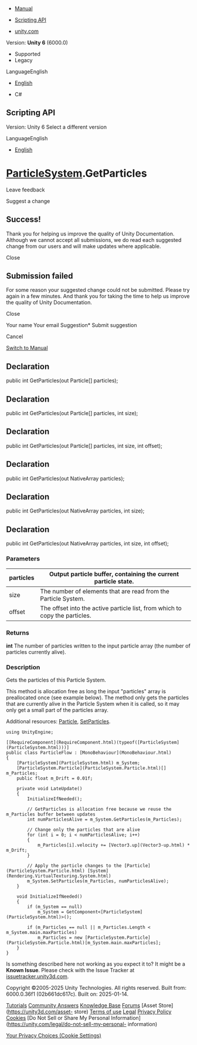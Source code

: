 [ ]()

  * [Manual](../Manual/index.html)
  * [Scripting API](../ScriptReference/index.html)

  * [unity.com](https://unity.com/)

Version: **Unity 6** (6000.0)

  * Supported
  * Legacy

LanguageEnglish

  * [English]()

  * C#

[ ](https://docs.unity3d.com)

## Scripting API

Version: Unity 6 Select a different version

LanguageEnglish

  * [English]()

#  [ParticleSystem](ParticleSystem.html).GetParticles

Leave feedback

Suggest a change

## Success!

Thank you for helping us improve the quality of Unity Documentation. Although
we cannot accept all submissions, we do read each suggested change from our
users and will make updates where applicable.

Close

## Submission failed

For some reason your suggested change could not be submitted. Please <a>try
again</a> in a few minutes. And thank you for taking the time to help us
improve the quality of Unity Documentation.

Close

Your name Your email Suggestion* Submit suggestion

Cancel

[Switch to Manual](../Manual/class-ParticleSystem.html "Go to ParticleSystem
Component in the Manual")

## Declaration

public int GetParticles(out Particle[] particles);

## Declaration

public int GetParticles(out Particle[] particles, int size);

## Declaration

public int GetParticles(out Particle[] particles, int size, int offset);

## Declaration

public int GetParticles(out NativeArray<Particle> particles);

## Declaration

public int GetParticles(out NativeArray<Particle> particles, int size);

## Declaration

public int GetParticles(out NativeArray<Particle> particles, int size, int
offset);

### Parameters

particles | Output particle buffer, containing the current particle state.  
---|---  
size | The number of elements that are read from the Particle System.  
offset | The offset into the active particle list, from which to copy the particles.  
  
### Returns

**int** The number of particles written to the input particle array (the
number of particles currently alive).

### Description

Gets the particles of this Particle System.

This method is allocation free as long the input "particles" array is
preallocated once (see example below). The method only gets the particles that
are currently alive in the Particle System when it is called, so it may only
get a small part of the particles array.  
  
Additional resources: [Particle](ParticleSystem.Particle.html),
[SetParticles](ParticleSystem.SetParticles.html).

    
    
    using UnityEngine;  
      
    [[RequireComponent](RequireComponent.html)(typeof([ParticleSystem](ParticleSystem.html)))]
    public class ParticleFlow : [MonoBehaviour](MonoBehaviour.html)
    {
        [ParticleSystem](ParticleSystem.html) m_System;
        [ParticleSystem.Particle](ParticleSystem.Particle.html)[] m_Particles;
        public float m_Drift = 0.01f;  
      
        private void LateUpdate()
        {
            InitializeIfNeeded();  
      
            // GetParticles is allocation free because we reuse the m_Particles buffer between updates
            int numParticlesAlive = m_System.GetParticles(m_Particles);  
      
            // Change only the particles that are alive
            for (int i = 0; i < numParticlesAlive; i++)
            {
                m_Particles[i].velocity += [Vector3.up](Vector3-up.html) * m_Drift;
            }  
      
            // Apply the particle changes to the [Particle](ParticleSystem.Particle.html) [System](Rendering.VirtualTexturing.System.html)
            m_System.SetParticles(m_Particles, numParticlesAlive);
        }  
      
        void InitializeIfNeeded()
        {
            if (m_System == null)
                m_System = GetComponent<[ParticleSystem](ParticleSystem.html)>();  
      
            if (m_Particles == null || m_Particles.Length < m_System.main.maxParticles)
                m_Particles = new [ParticleSystem.Particle](ParticleSystem.Particle.html)[m_System.main.maxParticles];
        }
    }
    

Is something described here not working as you expect it to? It might be a
**Known Issue**. Please check with the Issue Tracker at
[issuetracker.unity3d.com](https://issuetracker.unity3d.com).

Copyright ©2005-2025 Unity Technologies. All rights reserved. Built from:
6000.0.36f1 (02b661dc617c). Built on: 2025-01-14.

[Tutorials](https://unity3d.com/learn) [Community
Answers](https://answers.unity3d.com) [Knowledge
Base](https://support.unity3d.com/hc/en-us)
[Forums](https://forum.unity3d.com) [Asset Store](https://unity3d.com/asset-
store) [Terms of use](https://docs.unity3d.com/Manual/TermsOfUse.html)
[Legal](https://unity.com/legal) [Privacy
Policy](https://unity.com/legal/privacy-policy)
[Cookies](https://unity.com/legal/cookie-policy) [Do Not Sell or Share My
Personal Information](https://unity.com/legal/do-not-sell-my-personal-
information)

[Your Privacy Choices (Cookie Settings)](javascript:void\(0\);)

